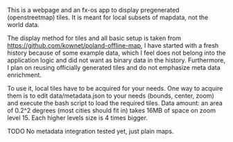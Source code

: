 This is a webpage and an fx-os app to display pregenerated (openstreetmap) tiles. It is meant for local subsets of mapdata, not the world data.

The display method for tiles and all basic setup is taken from https://github.com/kownet/poland-offline-map, I have started with a fresh history because of some example data, which I feel does not belong into the application logic and did not want as binary data in the history. Furthermore, I plan on reusing officially generated tiles and do not emphasize meta data enrichment.

To use it, local tiles have to be acquired for your needs. One way to acquire them is to edit data/metadata.json to your needs (bounds, center, zoom) and execute the bash script to load the required tiles. Data amount: an area of 0.2^2 degrees (most cities should fit in) takes 16MB of space on zoom level 15. Each higher levels size is 4 times bigger.

TODO No metadata integration tested yet, just plain maps.
